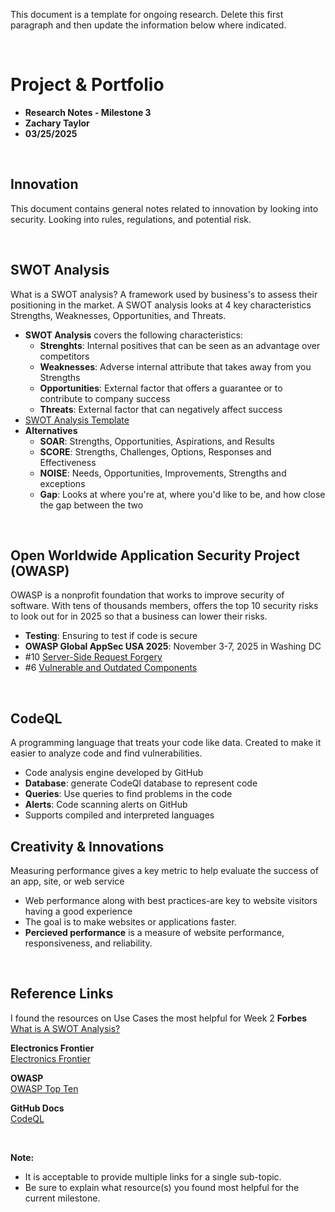This document is a template for ongoing research. Delete this first paragraph and then update the information below where indicated.

<br>

# Project & Portfolio

- **Research Notes - Milestone 3**
- **Zachary Taylor**
- **03/25/2025**

<br>

## Innovation

This document contains general notes related to innovation by looking into security. Looking into rules, regulations, and potential risk.

<br>

## SWOT Analysis

What is a SWOT analysis? A framework used by business's to assess their positioning in the market. A SWOT analysis looks at 4 key characteristics Strengths, Weaknesses, Opportunities, and Threats.

- **SWOT Analysis** covers the following characteristics:
  - **Strenghts**: Internal positives that can be seen as an advantage over competitors
  - **Weaknesses**: Adverse internal attribute that takes away from you Strengths
  - **Opportunities**: External factor that offers a guarantee or to contribute to company success
  - **Threats**: External factor that can negatively affect success
- [SWOT Analysis Template](https://www.forbes.com/advisor/wp-content/uploads/2022/01/SWOT_Analysis_Template.pdf)
- **Alternatives**
  - **SOAR**: Strengths, Opportunities, Aspirations, and Results
  - **SCORE**: Strengths, Challenges, Options, Responses and Effectiveness
  - **NOISE**: Needs, Opportunities, Improvements, Strengths and exceptions
  - **Gap**: Looks at where you're at, where you'd like to be, and how close the gap between the two

<br>

## Open Worldwide Application Security Project (OWASP)

OWASP is a nonprofit foundation that works to improve security of software. With tens of thousands members, offers the top 10 security risks to look out for in 2025 so that a business can lower their risks.

- **Testing**: Ensuring to test if code is secure
- **OWASP Global AppSec USA 2025**: November 3-7, 2025 in Washing DC
- #10 [Server-Side Request Forgery](https://owasp.org/Top10/A10_2021-Server-Side_Request_Forgery_%28SSRF%29/)
- #6 [Vulnerable and Outdated Components](https://owasp.org/Top10/A06_2021-Vulnerable_and_Outdated_Components/)

<br>

## CodeQL

A programming language that treats your code like data. Created to make it easier to analyze code and find vulnerabilities.

- Code analysis engine developed by GitHub
- **Database**: generate CodeQl database to represent code
- **Queries**: Use queries to find problems in the code
- **Alerts**: Code scanning alerts on GitHub
- Supports compiled and interpreted languages
  <br>

## Creativity & Innovations

Measuring performance gives a key metric to help evaluate the success of an app, site, or web service

- Web performance along with best practices-are key to website visitors having a good experience
- The goal is to make websites or applications faster.
- **Percieved performance** is a measure of website performance, responsiveness, and reliability.

<br>

## Reference Links

I found the resources on Use Cases the most helpful for Week 2
**Forbes**  
[What is A SWOT Analysis? ](https://www.forbes.com/advisor/business/what-is-swot-analysis/)

**Electronics Frontier**  
[Electronics Frontier](https://www.eff.org/issues/innovation)

**OWASP**  
[OWASP Top Ten](https://owasp.org/www-project-top-ten/)

**GitHub Docs**  
[CodeQL](https://docs.github.com/en/code-security/code-scanning/introduction-to-code-scanning/about-code-scanning-with-codeql)

<br>

**Note:**

- It is acceptable to provide multiple links for a single sub-topic.
- Be sure to explain what resource(s) you found most helpful for the current milestone.
